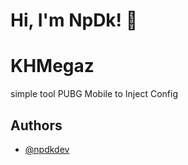 
# Hi, I'm NpDk! 👋


# KHMegaz

simple tool PUBG Mobile to Inject Config




## Authors

- [@npdkdev](https://www.github.com/npdkdev)

